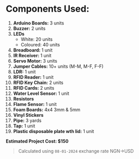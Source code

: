 # Components Used:

1. **Arduino Boards:** 3 units
2. **Buzzer:** 2 units
3. **LEDs**
    * White: 20 units
    * Coloured: 40 units
4. **Breadboard:** 1 unit
5. **IR Receiver:** 1 unit
6. **Servo Motor:** 3 units
7. **Jumper Cables:** 10+ units (M-M, M-F, F-F)
9. **LDR:** 1 unit
10. **RFID Reader:** 1 unit
11. **RFID Key Chain:** 2 units
12. **RFID Cards:** 2 units
13. **Water Level Sensor:** 1 unit
14. **Resistors**
15. **Flame Sensor:** 1 unit
16. **Foam Boards:** 4x4 3mm & 5mm
17. **Vinyl Stickers**
18. **Pipe:** 3 yards
19. **Tap:** 1 unit
20. **Plastic disposable plate wth lid:** 1 unit

**Estimated Project Cost: $150**
> Calculated using `08-01-2024` exchange rate NGN->USD
